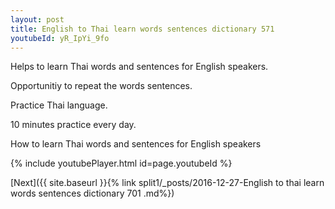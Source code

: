 ```yaml
---
layout: post
title: English to Thai learn words sentences dictionary 571 
youtubeId: yR_IpYi_9fo
---
```

 
 
Helps to learn Thai words and sentences for English speakers.

Opportunitiy to repeat the words sentences. 

Practice Thai language. 
 
10 minutes practice every day. 
 
How to learn Thai words and sentences for English speakers 
 
{% include youtubePlayer.html id=page.youtubeId %}
 
 
[Next]({{ site.baseurl }}{% link  split1/_posts/2016-12-27-English to thai learn words sentences dictionary 701 .md%})
 
